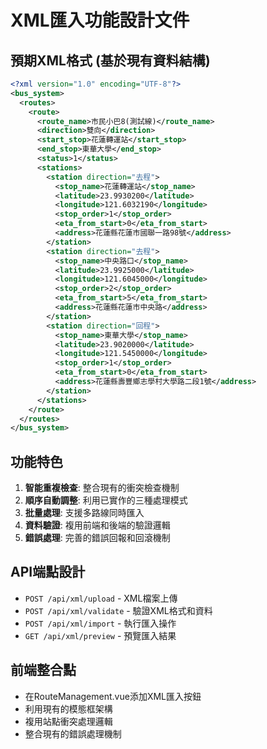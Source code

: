 # XML匯入功能設計文件

## 預期XML格式 (基於現有資料結構)

```xml
<?xml version="1.0" encoding="UTF-8"?>
<bus_system>
  <routes>
    <route>
      <route_name>市民小巴8(測試線)</route_name>
      <direction>雙向</direction>
      <start_stop>花蓮轉運站</start_stop>
      <end_stop>東華大學</end_stop>
      <status>1</status>
      <stations>
        <station direction="去程">
          <stop_name>花蓮轉運站</stop_name>
          <latitude>23.9930200</latitude>
          <longitude>121.6032190</longitude>
          <stop_order>1</stop_order>
          <eta_from_start>0</eta_from_start>
          <address>花蓮縣花蓮市國聯一路98號</address>
        </station>
        <station direction="去程">
          <stop_name>中央路口</stop_name>
          <latitude>23.9925000</latitude>
          <longitude>121.6045000</longitude>
          <stop_order>2</stop_order>
          <eta_from_start>5</eta_from_start>
          <address>花蓮縣花蓮市中央路</address>
        </station>
        <station direction="回程">
          <stop_name>東華大學</stop_name>
          <latitude>23.9020000</latitude>
          <longitude>121.5450000</longitude>
          <stop_order>1</stop_order>
          <eta_from_start>0</eta_from_start>
          <address>花蓮縣壽豐鄉志學村大學路二段1號</address>
        </station>
      </stations>
    </route>
  </routes>
</bus_system>
```

## 功能特色

1. **智能重複檢查**: 整合現有的衝突檢查機制
2. **順序自動調整**: 利用已實作的三種處理模式
3. **批量處理**: 支援多路線同時匯入
4. **資料驗證**: 複用前端和後端的驗證邏輯
5. **錯誤處理**: 完善的錯誤回報和回滾機制

## API端點設計

- `POST /api/xml/upload` - XML檔案上傳
- `POST /api/xml/validate` - 驗證XML格式和資料
- `POST /api/xml/import` - 執行匯入操作
- `GET /api/xml/preview` - 預覽匯入結果

## 前端整合點

- 在RouteManagement.vue添加XML匯入按鈕
- 利用現有的模態框架構
- 複用站點衝突處理邏輯
- 整合現有的錯誤處理機制